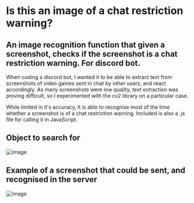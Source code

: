 # Is this an image of a chat restriction warning?

## An image recognition function that given a screenshot, checks if the screenshot is a chat restriction warning. For discord bot.

When coding a discord bot, I wanted it to be able to extract text from screenshots of video games sent in chat by other users, and react accordingly. As many screenshots were low quality, text extraction was proving difficult, so I experimented with the cv2 library on a particular case.

While limited in it's accuracy, it is able to recognise most of the time whether a screenshot is of a chat restriction warning. Included is also a .js file for calling it in JavaScript.

## Object to search for
![image](https://github.com/amelieav/check-if-chat-restricted/assets/46671035/826d521e-0c42-4154-a864-731a6a48a63f)

## Example of a screenshot that could be sent, and recognised in the server
![image](https://github.com/amelieav/check-if-chat-restricted/assets/46671035/bb3c9d70-f320-4bd5-86d1-b04747a053aa)
